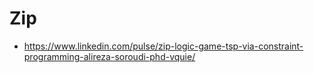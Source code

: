 # Zip

- https://www.linkedin.com/pulse/zip-logic-game-tsp-via-constraint-programming-alireza-soroudi-phd-vquie/
